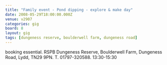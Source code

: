 ```yaml
---
title: "Family event - Pond dipping - explore & make day"
date: 2008-05-29T18:00:00.000Z
venue: v2907
categories: gig
board: 8
layout: gig
tags: [dungeness reserve, boulderwell farm, dungeness road]
---
```

booking essential.  RSPB Dungeness Reserve, Boulderwell Farm, Dungeness Road, Lydd, TN29 9PN.  T. 01797-320588.    13:30-15:30